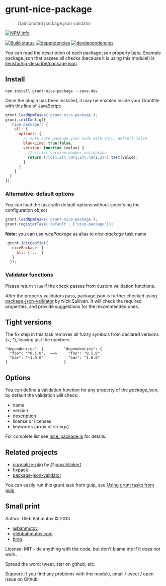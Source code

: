 # grunt-nice-package

> Opinionated package.json validator

[![NPM info][nodei.co]](https://npmjs.org/package/grunt-nice-package)

[![Build status][ci-image]][ci-url]
[![dependencies][dependencies-image]][dependencies-url]
[![devdependencies][grunt-nice-package-devdependencies-image] ][grunt-nice-package-devdependencies-url]

You can read the description of each package.json property [here](https://docs.npmjs.com/files/package.json).
Example package.json that passes all checks (because it is using this module!) is 
[kensho/ng-describe/package.json](https://github.com/kensho/ng-describe/blob/master/package.json).

## Install

```shell
npm install grunt-nice-package --save-dev
```

Once the plugin has been installed, it may be enabled inside your Gruntfile with this line of JavaScript:

```js
grunt.loadNpmTasks('grunt-nice-package');
grunt.initConfig({
  'nice-package': {
    all: {
      options: {
        // make sure package.json ends with \n\n, default false
        blankLine: true|false,
        version: function (value) {
          // strict version number validation
          return (/\d{1,2}\.\d{1,2}\.\d{1,2}/).test(value);
        }
      }
    }
  }
});
```

### Alternative: default options

You can load the task with default options without specifying
the configuration object

```js
grunt.loadNpmTasks('grunt-nice-package');
grunt.registerTask('default', ['nice-package']);
```

**Note:** you can use *nicePackage* as alias to *nice-package* task name

```js
 grunt.initConfig({
   nicePackage: {
     all: { ... }
   }
  });
```

### Validator functions

Please return `true` if the check passes from custom validation functions.

After the property validators pass, package.json is further checked using
[package-json-validator](http://package-json-validator.com/) by Nick Sullivan.
It will check the required properties, and provide suggestions for
the recommended ones.

## Tight versions

The fix step in this task removes all fuzzy symbols from declared versions (~, ^),
leaving just the numbers.

```
"dependencies": {         "dependencies": {
  "foo": "^0.1.0",  ==>     "foo": "0.1.0",
  "bar": "~1.0.0"           "bar": "1.0.0"
}                         }
```

## Options

You can define a validation function for any property of the *package.json*, by default
the validation will check:

* name
* version
* description
* license or licenses
* keywords (array of strings)

For complete list see
[nice_package.js](https://github.com/bahmutov/grunt-nice-package/blob/master/tasks/nice_package.js#L24) for details.

## Related projects

* [normalize-pkg](https://github.com/jonschlinkert/normalize-pkg) by
[@jonschlinkert](https://twitter.com/jonschlinkert)
* [fixpack](https://github.com/henrikjoreteg/fixpack)
* [package-json-validator](https://github.com/gorillamania/package.json-validator)

You can easily run this grunt task from gulp, 
see [Using grunt tasks from gulp](http://glebbahmutov.com/blog/using-grunt-tasks-from-gulp/)

## Small print

Author: Gleb Bahmutov &copy; 2013

* [@bahmutov](https://twitter.com/bahmutov) 
* [glebbahmutov.com](http://glebbahmutov.com)
* [blog](http://glebbahmutov.com/blog)

License: MIT - do anything with the code, but don't blame me if it does not work.

Spread the word: tweet, star on github, etc.

Support: if you find any problems with this module, email / tweet / open issue on Github

[ci-image]: https://travis-ci.org/bahmutov/grunt-nice-package.png?branch=master
[ci-url]: https://travis-ci.org/bahmutov/grunt-nice-package
[nodei.co]: https://nodei.co/npm/grunt-nice-package.png?downloads=true
[dependencies-image]: https://david-dm.org/bahmutov/grunt-nice-package.png
[dependencies-url]: https://david-dm.org/bahmutov/grunt-nice-package
[grunt-nice-package-devdependencies-image]: https://david-dm.org/bahmutov/grunt-nice-package/dev-status.png
[grunt-nice-package-devdependencies-url]: https://david-dm.org/bahmutov/grunt-nice-package#info=devDependencies
[endorse-image]: https://api.coderwall.com/bahmutov/endorsecount.png
[endorse-url]: https://coderwall.com/bahmutov
